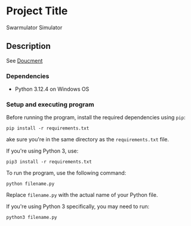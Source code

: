 # Project Title

Swarmulator Simulator

## Description

See [Doucment](https://docs.google.com/document/d/1TlTe65f_FflDNYchxWBmaPm8u2P7LipxdY3GkswwWMI/edit?usp=sharing)

### Dependencies

* Python 3.12.4 on Windows OS

### Setup and executing program

Before running the program, install the required dependencies using `pip`:

```
pip install -r requirements.txt
```

ake sure you're in the same directory as the ```requirements.txt``` file.

If you're using Python 3, use:

```pip3 install -r requirements.txt```

To run the program, use the following command:

```python filename.py```

Replace ```filename.py``` with the actual name of your Python file.

If you're using Python 3 specifically, you may need to run:

```python3 filename.py```
